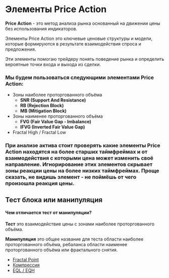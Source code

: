 # Элементы Price Action

**Price Action** - это метод анализа рынка основанный на движении цены без использования индикаторов.

Элементы Price Action это ключевые ценовые структуры и модели, которые формируются в результате взаимодействия спроса и предложения.

Эти элементы помогаю трейдеру понять поведение рынка и определить вероятные точки входа и выхода из сделки.

### Мы будем пользоваться следующими элементами Price Action:

- Зоны наиболее проторгованного объёма
  - **SNR (Support And Resistance)**
  - **RB (Rejection Block)**
  - **MB (Mitigation Block)**
- Зоны наименее проторгованного объёма
  - **FVG (Fair Value Gap - Imbalance)**
  - **IFVG (Inverted Fair Value Gap)**
- Fractal High / Fractal Low

### При анализе актива стоит проверять какие элементы Price Action находятся на более старших таймфреймах и от взаимодействия с которыми цена может изменить своё направление. Игнорирование этих элементов скрывает зоны реакции цены на более низких таймфреймах. Проще сказать, не видишь элемент - не поймёшь от чего произошла реакция цены.

## Тест блока или манипуляция

#### Чем отличается тест от манипуляции?

**Тест** это взаимодействие цены с зонами наиболее проторгованного объёма.

**Манипуляция** это общее название для теста области наиболее проторгованного объёма, ребаланса области наименее проторгованного объёма или фрактального снятия.

- [Fractal Point](./fractal_point.pdf)
- [Компрессия](./compression.pdf)
- [EQL / EQH](./EQL_EQH.pdf)
